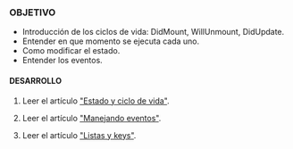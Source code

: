### OBJETIVO
- Introducción de los ciclos de vida: DidMount, WillUnmount, DidUpdate.
- Entender en que momento se ejecuta cada uno.
- Como modificar el estado.
- Entender los eventos.

#### DESARROLLO

1. Leer el artículo ["Estado y ciclo de vida"](https://es.reactjs.org/docs/state-and-lifecycle.html).

2. Leer el artículo ["Manejando eventos"](https://es.reactjs.org/docs/handling-events.html).

2. Leer el artículo ["Listas y keys"](https://es.reactjs.org/docs/lists-and-keys.html).
